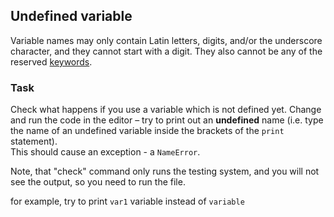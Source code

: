 ## Undefined variable

Variable names may only contain Latin letters, digits, and/or the underscore 
character, and they cannot start with a digit. They also cannot be any of the 
reserved <a href="https://docs.python.org/3/reference/lexical_analysis.html#keywords">keywords</a>.
### Task
Check what happens if you use a variable which is not defined yet. Change and run the code in the editor – try to print out an **undefined** name (i.e. type the name of an undefined variable inside the brackets of the `print` statement).  
This should cause an exception - a `NameError`.

Note, that "check" command only runs the testing system, and you will not see the output, so you need to run the file.

<div class="hint">for example, try to print <code>var1</code> variable instead of <code>variable</code></div>
